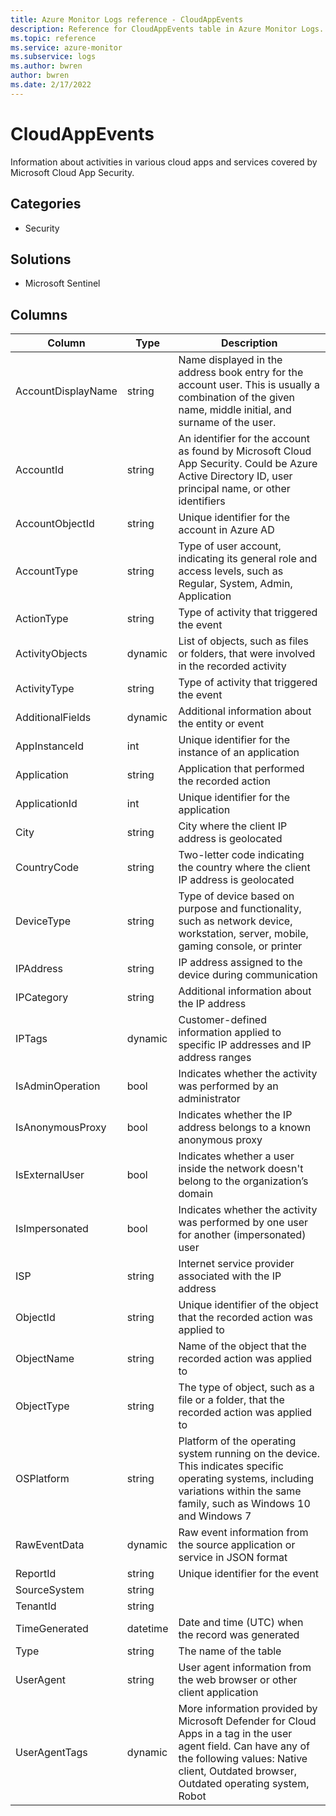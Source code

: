```yaml
---
title: Azure Monitor Logs reference - CloudAppEvents
description: Reference for CloudAppEvents table in Azure Monitor Logs.
ms.topic: reference
ms.service: azure-monitor
ms.subservice: logs
ms.author: bwren
author: bwren
ms.date: 2/17/2022
---
```


# CloudAppEvents

 Information about activities in various cloud apps and services covered by Microsoft Cloud App Security.

## Categories

- Security
## Solutions

- Microsoft Sentinel




## Columns

| Column | Type | Description |
| --- | --- | --- |
| AccountDisplayName | string | Name displayed in the address book entry for the account user. This is usually a combination of the given name, middle initial, and surname of the user. |
| AccountId | string | An identifier for the account as found by Microsoft Cloud App Security. Could be Azure Active Directory ID, user principal name, or other identifiers |
| AccountObjectId | string | Unique identifier for the account in Azure AD |
| AccountType | string | Type of user account, indicating its general role and access levels, such as Regular, System, Admin, Application |
| ActionType | string | Type of activity that triggered the event |
| ActivityObjects | dynamic | List of objects, such as files or folders, that were involved in the recorded activity |
| ActivityType | string | Type of activity that triggered the event |
| AdditionalFields | dynamic | Additional information about the entity or event |
| AppInstanceId | int | Unique identifier for the instance of an application |
| Application | string | Application that performed the recorded action |
| ApplicationId | int | Unique identifier for the application |
| City | string | City where the client IP address is geolocated |
| CountryCode | string | Two-letter code indicating the country where the client IP address is geolocated |
| DeviceType | string | Type of device based on purpose and functionality, such as network device, workstation, server, mobile, gaming console, or printer |
| IPAddress | string | IP address assigned to the device during communication |
| IPCategory | string | Additional information about the IP address |
| IPTags | dynamic | Customer-defined information applied to specific IP addresses and IP address ranges |
| IsAdminOperation | bool | Indicates whether the activity was performed by an administrator |
| IsAnonymousProxy | bool | Indicates whether the IP address belongs to a known anonymous proxy |
| IsExternalUser | bool | Indicates whether a user inside the network doesn't belong to the organization’s domain |
| IsImpersonated | bool | Indicates whether the activity was performed by one user for another (impersonated) user |
| ISP | string | Internet service provider associated with the IP address |
| ObjectId | string | Unique identifier of the object that the recorded action was applied to |
| ObjectName | string | Name of the object that the recorded action was applied to |
| ObjectType | string | The type of object, such as a file or a folder, that the recorded action was applied to |
| OSPlatform | string | Platform of the operating system running on the device. This indicates specific operating systems, including variations within the same family, such as Windows 10 and Windows 7 |
| RawEventData | dynamic | Raw event information from the source application or service in JSON format |
| ReportId | string | Unique identifier for the event |
| SourceSystem | string |  |
| TenantId | string |  |
| TimeGenerated | datetime | Date and time (UTC) when the record was generated |
| Type | string | The name of the table |
| UserAgent | string | User agent information from the web browser or other client application |
| UserAgentTags | dynamic | More information provided by Microsoft Defender for Cloud Apps in a tag in the user agent field. Can have any of the following values: Native client, Outdated browser, Outdated operating system, Robot |

